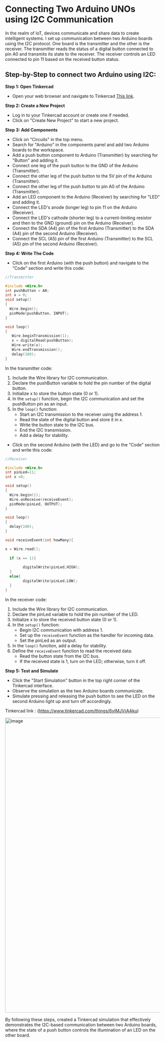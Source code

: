 # Connecting Two Arduino UNOs using I2C Communication
In the realm of IoT, devices communicate and share data to create intelligent systems. I set up communication between two Arduino boards using the I2C protocol. One board is the transmitter and the other is the receiver. The transmitter reads the status of a digital button connected to pin A0 and transmits its state to the receiver. The receiver controls an LED connected to pin 11 based on the received button status.

## Step-by-Step to connect two Arduino using I2C:

**Step 1: Open Tinkercad**
- Open your web browser and navigate to Tinkercad [This link](https://www.tinkercad.com/).

**Step 2: Create a New Project**
  
- Log in to your Tinkercad account or create one if needed.
- Click on "Create New Project" to start a new project.

**Step 3: Add Components**
- Click on "Circuits" in the top menu.
- Search for "Arduino" in the components panel and add two Arduino boards to the workspace.
- Add a push button component to Arduino (Transmitter) by searching for "Button" and adding it.
- Connect one leg of the push button to the GND of the Arduino (Transmitter).
- Connect the other leg of the push button to the 5V pin of the Arduino (Transmitter).
- Connect the other leg of the push button to pin A0 of the Arduino (Transmitter).
- Add an LED component to the Arduino (Receiver) by searching for "LED" and adding it.
- Connect the LED's anode (longer leg) to pin 11 on the Arduino (Receiver).
- Connect the LED's cathode (shorter leg) to a current-limiting resistor and then to the GND (ground) pin on the Arduino (Receiver).
- Connect the SDA (A4) pin of the first Arduino (Transmitter) to the SDA (A4) pin of the second Arduino (Receiver).
- Connect the SCL (A5) pin of the first Arduino (Transmitter) to the SCL (A5) pin of the second Arduino (Receiver).

**Step 4: Write The Code**
- Click on the first Arduino (with the push button) and navigate to the "Code" section and write this code:
```cpp
//Transmitter

#include <Wire.h>
int pushButton = A0;
int x = 0;
void setup()
{
  Wire.begin();
  pinMode(pushButton, INPUT);
}

void loop()
{
   Wire.beginTransmission(1);
   x = digitalRead(pushButton);
   Wire.write(x);
   Wire.endTransmission();
   delay(100);
}
```
In the transmitter code:
1. Include the Wire library for I2C communication.
2. Declare the pushButton variable to hold the pin number of the digital button.
3. Initialize x to store the button state (0 or 1).
4. In the `setup()` function, begin the I2C communication and set the pushButton pin as an input.
5. In the `loop()` function:
   - Start an I2C transmission to the receiver using the address 1.
   - Read the state of the digital button and store it in x.
   - Write the button state to the I2C bus.
   - End the I2C transmission.
   - Add a delay for stability.


- Click on the second Arduino (with the LED) and go to the "Code" section and write this code:
```cpp
//Receiver

#include <Wire.h>
int pinLed=11;
int x =0;

void setup()
{
  Wire.begin(1);
  Wire.onReceive(receiveEvent); 
  pinMode(pinLed, OUTPUT);
}

void loop()
{
  delay(100);
}

void receiveEvent(int howMany){

x = Wire.read();
  
  if (x == 1){
  
        digitalWrite(pinLed,HIGH);
  }
  else{
        digitalWrite(pinLed,LOW);
  }
}
```
In the receiver code:
1. Include the Wire library for I2C communication.
2. Declare the pinLed variable to hold the pin number of the LED.
3. Initialize x to store the received button state (0 or 1).
4. In the `setup()` function:
   - Begin I2C communication with address 1.
   - Set up the `receiveEvent` function as the handler for incoming data.
   - Set the pinLed as an output.
5. In the `loop()` function, add a delay for stability.
6. Define the `receiveEvent` function to read the received data:
   - Read the button state from the I2C bus.
   - If the received state is 1, turn on the LED; otherwise, turn it off.
  
**Step 5: Test and Simulate**
- Click the "Start Simulation" button in the top right corner of the Tinkercad interface.
- Observe the simulation as the two Arduino boards communicate.
- Simulate pressing and releasing the push button to see the LED on the second Arduino light up and turn off accordingly.

Tinkercad link : (https://www.tinkercad.com/things/6yIMJVrAAku)

<img width="960" alt="image" src="https://github.com/LatifahAbuhamamah/Connecting-Two-ArduinoUNOs-Using-I2C-Communication/assets/139233344/1370735e-1d38-435d-a89e-61bef4993dd1">


By following these steps, created a Tinkercad simulation that effectively demonstrates the I2C-based communication between two Arduino boards, where the state of a push button controls the illumination of an LED on the other board.
